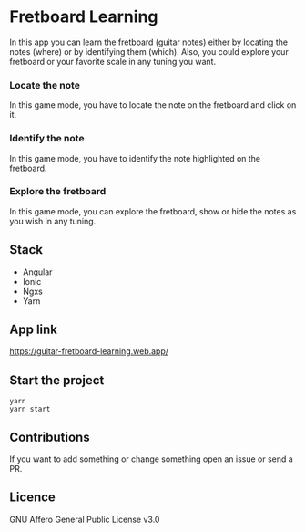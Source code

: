 # Fretboard Learning

In this app you can learn the fretboard (guitar notes) either by locating the notes (where) or by identifying them (which). Also, you could explore your fretboard or your favorite scale in any tuning you want.

### Locate the note

In this game mode, you have to locate the note on the fretboard and click on it.

### Identify the note

In this game mode, you have to identify the note highlighted on the fretboard.

### Explore the fretboard

In this game mode, you can explore the fretboard, show or hide the notes as you wish in any tuning.

## Stack

- Angular
- Ionic
- Ngxs
- Yarn

## App link

https://guitar-fretboard-learning.web.app/

## Start the project

    yarn
    yarn start

## Contributions

If you want to add something or change something open an issue or send a PR.

## Licence

GNU Affero General Public License v3.0
